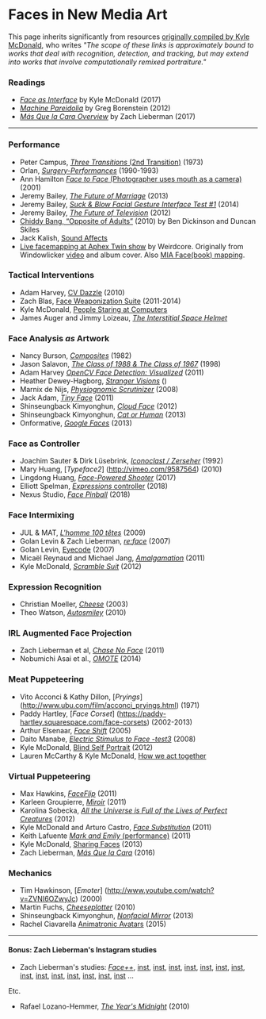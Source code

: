# Faces in New Media Art

This page inherits significantly from resources [originally compiled by Kyle McDonald](https://github.com/kylemcdonald/AppropriatingNewTechnologies/wiki/Faces-in-Media-Art/_edit), who writes *"The scope of these links is approximately bound to works that deal with recognition, detection, and tracking, but may extend into works that involve computationally remixed portraiture."*

### Readings

* [*Face as Interface*](https://github.com/kylemcdonald/AppropriatingNewTechnologies/wiki/Week-2) by Kyle McDonald (2017)
* [*Machine Pareidolia*](http://urbanhonking.com/ideasfordozens/2012/01/14/machine-pareidolia-hello-little-fella-meets-facetracker/) by Greg Borenstein (2012)
* [*Más Que la Cara Overview*](https://medium.com/@zachlieberman/m%C3%A1s-que-la-cara-overview-48331a0202c0) by Zach Lieberman (2017)

--- 

### Performance

* Peter Campus, [*Three Transitions* (2nd Transition)](https://www.youtube.com/watch?v=Ar99AfOJ2o8&t=1m38s) (1973)
* Orlan, [*Surgery-Performances*](http://www.orlan.eu/works/performance-2/) (1990-1993)
* Ann Hamilton [*Face to Face* (Photographer uses mouth as a camera)](https://www.annhamiltonstudio.com/objects/face_to_face.html) (2001)
* Jeremy Bailey, [*The Future of Marriage*](https://www.youtube.com/watch?v=ypKg3e5lbFU) (2013)
* Jeremy Bailey, [*Suck & Blow Facial Gesture Interface Test #1*](https://www.youtube.com/watch?v=IHBR89zEj0M) (2014)
* Jeremy Bailey, [*The Future of Television*](https://www.youtube.com/watch?v=pClOufl12r8) (2012)
* [Chiddy Bang, “Opposite of Adults”](http://www.youtube.com/watch?v=McRgkE_vgjU) (2010) by Ben Dickinson and Duncan Skiles
* Jack Kalish, [Sound Affects](http://vimeo.com/33884207)
* [Live facemapping at Aphex Twin show](http://www.youtube.com/watch?v=bG4rPnl504s) by Weirdcore. Originally from Windowlicker [video](http://www.youtube.com/watch?v=JAt6jpBmHHM) and album cover. Also [MIA Face(book) mapping](http://vimeo.com/16727734).

### Tactical Interventions

* Adam Harvey, [CV Dazzle](http://cvdazzle.com/) (2010)
* Zach Blas, [Face Weaponization Suite](http://www.zachblas.info/projects/facial-weaponization-suite/) (2011-2014)
* Kyle McDonald, [People Staring at Computers](https://vimeo.com/25958231)
* James Auger and Jimmy Loizeau, [*The Interstitial Space Helmet*](http://www.auger-loizeau.com/index.php?id=8)

### Face Analysis *as* Artwork

* Nancy Burson, [*Composites*](http://nancyburson.com/composite-silver-prints/) (1982)
* Jason Salavon, [*The Class of 1988 & The Class of 1967*](http://salavon.com/work/Class/grid/4/) (1998) 
* Adam Harvey [*OpenCV Face Detection: Visualized*](https://vimeo.com/12774628) (2011)
* Heather Dewey-Hagborg, [*Stranger Visions*](http://deweyhagborg.com/strangervisions/portraits.html) () 
* Marnix de Nijs, [*Physiognomic Scrutinizer*](http://www.marnixdenijs.nl/physiognomic_scrutinizer.htm) (2008) 
* Jack Adam, [*Tiny Face*](http://jackadam.github.io/2011/how-small-can-you-make-your-stupid-face/) (2011)
* Shinseungback Kimyonghun, [*Cloud Face*](http://ssbkyh.com/works/cloud_face/) (2012)
* Shinseungback Kimyonghun, [*Cat or Human*](http://ssbkyh.com/works/cat_human/) (2013)
* Onformative, [*Google Faces*](https://onformative.com/work/google-faces) (2013)

### Face as Controller

* Joachim Sauter & Dirk Lüsebrink, [*Iconoclast / Zerseher*](https://www.youtube.com/watch?v=yi8d41ATMVM) (1992)
* Mary Huang, [*Typeface2*] (http://vimeo.com/9587564) (2010)
* Lingdong Huang, [*Face-Powered Shooter*](https://vimeo.com/187285292) (2017)
* Elliott Spelman, [*Expressions* controller](http://facegames.co/expressions) (2018)
* Nexus Studio, [*Face Pinball*](https://twitter.com/nexusstories/status/1023984741001965571) (2018)

### Face Intermixing

* JUL & MAT, [*L'homme 100 têtes*](http://vimeo.com/2107116) (2009)
* Golan Levin & Zach Lieberman, [*re:face*](http://www.flong.com/projects/reface/) (2007)
* Golan Levin, [Eyecode](http://www.flong.com/projects/eyecode/) (2007) 
* Micaël Reynaud and Michael Jang, [*Amalgamation*](https://vimeo.com/32351411) (2011)
* Kyle McDonald, [*Scramble Suit*](https://vimeo.com/29391633) (2012)

### Expression Recognition

* Christian Moeller, [*Cheese*](https://www.youtube.com/watch?v=B61CEiPWzGk) (2003)
* Theo Watson, [*Autosmiley*](https://vimeo.com/10356980) (2010)

### IRL Augmented Face Projection 

* Zach Lieberman et al, [*Chase No Face*](https://vimeo.com/26649425) (2011)
* Nobumichi Asai et al., [*OMOTE*](https://vimeo.com/103425574) (2014) 

### Meat Puppeteering

* Vito Acconci & Kathy Dillon, [*Pryings*] (http://www.ubu.com/film/acconci_pryings.html) (1971)
* Paddy Hartley, [*Face Corset*] (https://paddy-hartley.squarespace.com/face-corsets) (2002-2013)
* Arthur Elsenaar, [*Face Shift*](http://artifacial.org/face_shift) (2005) 
* Daito Manabe, [*Electric Stimulus to Face -test3*](https://www.youtube.com/watch?v=YxdlYFCp5Ic) (2008)
* Kyle McDonald, [Blind Self Portrait](https://vimeo.com/44489751) (2012)
* Lauren McCarthy & Kyle McDonald, [How we act together](https://hwat.schirn.de/)

### Virtual Puppeteering

* Max Hawkins, [*FaceFlip*](https://vimeo.com/10191761) (2011)
* Karleen Groupierre, [*Miroir*](http://vimeo.com/20891308) (2011) 
* Karolina Sobecka, [*All the Universe is Full of the Lives of Perfect Creatures*](http://vimeo.com/35262930) (2012)
* Kyle McDonald and Arturo Castro, [*Face Substitution*](http://vimeo.com/29348533) (2011)
* Keith Lafuente [*Mark and Emily* (performance)](https://keithlafuente.com/Mark-Emily) (2011)
* Kyle McDonald, [Sharing Faces](https://vimeo.com/96549043) (2013)
* Zach Lieberman, [*Más Que la Cara*](https://www.instagram.com/p/BDxsVZ0JNpm/?utm_source=ig_embed) (2016)

### Mechanics

* Tim Hawkinson, [*Emoter*] (http://www.youtube.com/watch?v=ZVNI6OZwyJc) (2000)
* Martin Fuchs, [*Cheeseplotter*](http://www.undef.ch/cheeseplotter) (2010)
* Shinseungback Kimyonghun, [*Nonfacial Mirror*](http://ssbkyh.com/works/nonfacial_mirror/) (2013)
* Rachel Ciavarella [Animatronic Avatars](https://vimeo.com/126283584) (2015)

---

#### Bonus: Zach Lieberman's Instagram studies

* Zach Lieberman's studies: <em><a href="https://vimeo.com/32857963">Face++</a></em>, <a href="https://www.instagram.com/p/Beli5JFAM0o/?taken-by=zach.lieberman">inst</a>, <a href="https://www.instagram.com/p/BegV_t7AoUJ/?taken-by=zach.lieberman">inst</a>, <a href="https://www.instagram.com/p/BeeP2yaATEd/?taken-by=zach.lieberman">inst</a>, <a href="https://www.instagram.com/p/BeYBf_8AI0n/?taken-by=zach.lieberman">inst</a>, <a href="https://www.instagram.com/p/BeT1n_pAFUN/?taken-by=zach.lieberman">inst</a>, <a href="https://www.instagram.com/p/Bd0gS9NAf4N/?taken-by=zach.lieberman">inst</a>, <a href="https://www.instagram.com/p/BdJfpljAfQJ/?taken-by=zach.lieberman">inst</a>, <a href="https://www.instagram.com/p/BdHFBDgAkRx/?taken-by=zach.lieberman">inst</a>, <a href="https://www.instagram.com/p/Bc_ynw5AC7q/?taken-by=zach.lieberman">inst</a>, <a href="https://www.instagram.com/p/BaZ2Ed9AZgG/?taken-by=zach.lieberman">inst</a>, <a href="https://www.instagram.com/p/BY9SY6gAkNJ/?taken-by=zach.lieberman">inst</a>, <a href="https://www.instagram.com/p/BZBzEq-APM2/?taken-by=zach.lieberman">inst</a>, <a href="https://www.instagram.com/p/BXTBSFpgkIS/?taken-by=zach.lieberman">inst</a>, <a href="https://www.instagram.com/p/BUicj7zAAfm/?taken-by=zach.lieberman">inst</a> ...

Etc. 

* Rafael Lozano-Hemmer, [*The Year's Midnight*](http://lozano-hemmer.com/the_years_midnight.php) (2010) 
